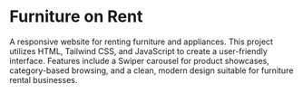 # Furniture on Rent
 
A responsive website for renting furniture and appliances. This project utilizes HTML, Tailwind CSS, and JavaScript to create a user-friendly interface. Features include a Swiper carousel for product showcases, category-based browsing, and a clean, modern design suitable for furniture rental businesses.
